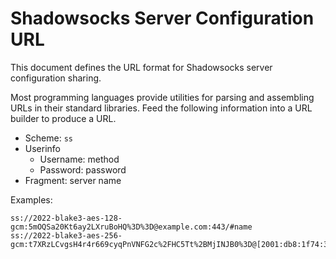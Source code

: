 # Shadowsocks Server Configuration URL

This document defines the URL format for Shadowsocks server configuration sharing.

Most programming languages provide utilities for parsing and assembling URLs in their standard libraries. Feed the following information into a URL builder to produce a URL.

- Scheme: `ss`
- Userinfo
    - Username: method
    - Password: password
- Fragment: server name

Examples:

```
ss://2022-blake3-aes-128-gcm:5mOQSa20Kt6ay2LXruBoHQ%3D%3D@example.com:443/#name
ss://2022-blake3-aes-256-gcm:t7XRzLCvgsH4r4r669cyqPnVNFG2c%2FHC5Tt%2BMjINJB0%3D@[2001:db8:1f74:3c86:aef9:a75:5d2a:425e]:20220/#name
```
